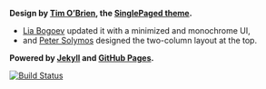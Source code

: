 **Design by [Tim O’Brien](http://t413.com/), the [SinglePaged theme](https://github.com/t413/SinglePaged).**
- [Lia Bogoev](https://github.com/bogoli/bogoli.github.io) updated it with a minimized and monochrome UI,
- and [Peter Solymos](https://github.com/psolymos/psolymos.github.io) designed the two-column layout at the top.

**Powered by [Jekyll](http://jekyllrb.com) and [GitHub Pages](https://pages.github.com/).**


[![Build Status](https://travis-ci.org/abremges/abremges.github.io.svg)](https://travis-ci.org/abremges/abremges.github.io)
